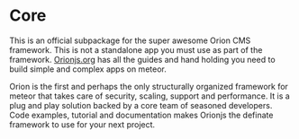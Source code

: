 # Core
This is an official subpackage for the super awesome Orion CMS framework. This is not a standalone app you must use as part of the framework. 
[Orionjs.org](http://Orionjs.org) has all the guides and hand holding you need to build simple and complex apps on meteor. 

Orion is the first and perhaps the only structurally organized framework for meteor that takes care of security, scaling, support and performance. It is a plug and play solution backed by a core team of seasoned developers. Code examples, tutorial and documentation makes Orionjs the definate framework to use for your next project.
